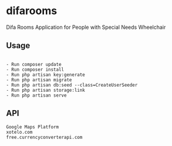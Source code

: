 # difarooms
Difa Rooms Application for People with Special Needs Wheelchair

## Usage

```terminal

- Run composer update
- Run composer install 
- Run php artisan key:generate
- Run php artisan migrate
- Run php artisan db:seed --class=CreateUserSeeder
- Run php artisan storage:link
- Run php artisan serve

```

## API

```
Google Maps Platform
xotelo.com
free.currencyconverterapi.com

```

